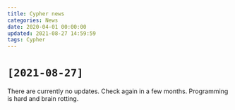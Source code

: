 ```yaml
---
title: Cypher news
categories: News
date: 2020-04-01 00:00:00
updated: 2021-08-27 14:59:59
tags: Cypher
---
```

<!-- Append new updates just below this block, new updates goes first

Format: 

# `[yyyy-mm-dd]`
summary

long content(if applicable)

-->
# `[2021-08-27]` 
There are currently no updates. Check again in a few months. Programming is hard and brain rotting.
